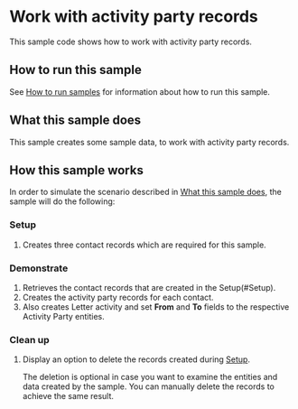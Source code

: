 
# Work with activity party records

This sample code shows how to work with activity party records.

## How to run this sample

See [How to run samples](../../../How-to-run-samples.md) for information about how to run this sample.

## What this sample does

This sample creates some sample data, to work with activity party records. 

## How this sample works

In order to simulate the scenario described in [What this sample does](#what-this-sample-does), the sample will do the following:

### Setup

1. Creates three contact records which are required for this sample.

### Demonstrate

1. Retrieves the contact records that are created in the Setup(#Setup). 
2. Creates the activity party records for each contact.
3. Also creates Letter activity and set **From** and **To** fields to the respective Activity Party entities.

### Clean up

1. Display an option to delete the records created during [Setup](#setup).

    The deletion is optional in case you want to examine the entities and data created by the sample. You can manually delete the records to achieve the same result.
